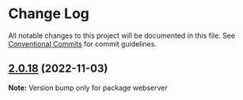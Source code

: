 # Change Log

All notable changes to this project will be documented in this file.
See [Conventional Commits](https://conventionalcommits.org) for commit guidelines.

## [2.0.18](https://github.com/bmartinelle/monorepo/compare/v2.0.17...v2.0.18) (2022-11-03)

**Note:** Version bump only for package webserver
